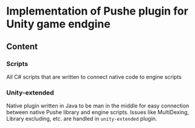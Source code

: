 # Implementation of Pushe plugin for Unity game endgine

## Content

### Scripts

All C# scripts that are written to connect native code to engine scripts

### Unity-extended

Native plugin written in Java to be man in the middle for easy connection between native Pushe library and engine scripts. Issues like MultiDexing, Library excluding, etc. are handled in `unity-extended` plugin.